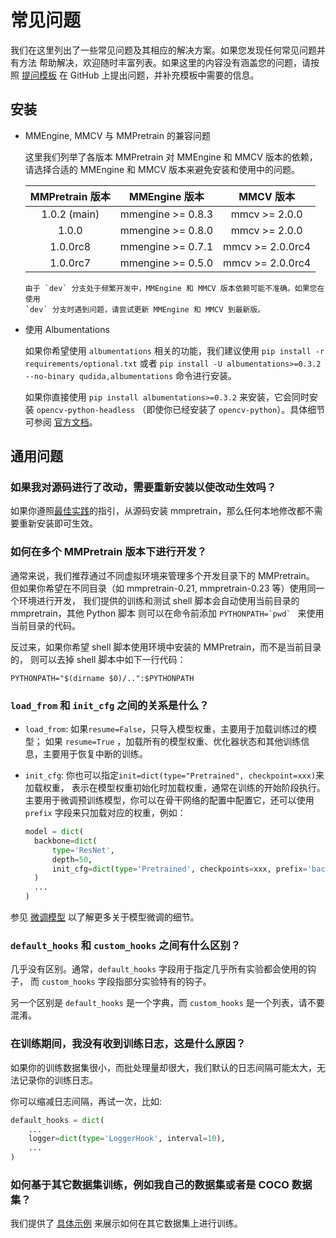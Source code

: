 # 常见问题

我们在这里列出了一些常见问题及其相应的解决方案。如果您发现任何常见问题并有方法
帮助解决，欢迎随时丰富列表。如果这里的内容没有涵盖您的问题，请按照
[提问模板](https://github.com/open-mmlab/mmpretrain/issues/new/choose)
在 GitHub 上提出问题，并补充模板中需要的信息。

## 安装

- MMEngine, MMCV 与 MMPretrain 的兼容问题

  这里我们列举了各版本 MMPretrain 对 MMEngine 和 MMCV 版本的依赖，请选择合适的 MMEngine 和 MMCV 版本来避免安装和使用中的问题。

  | MMPretrain 版本 |   MMEngine 版本   |    MMCV 版本     |
  | :-------------: | :---------------: | :--------------: |
  |  1.0.2 (main)   | mmengine >= 0.8.3 |  mmcv >= 2.0.0   |
  |      1.0.0      | mmengine >= 0.8.0 |  mmcv >= 2.0.0   |
  |    1.0.0rc8     | mmengine >= 0.7.1 | mmcv >= 2.0.0rc4 |
  |    1.0.0rc7     | mmengine >= 0.5.0 | mmcv >= 2.0.0rc4 |

  ```{note}
  由于 `dev` 分支处于频繁开发中，MMEngine 和 MMCV 版本依赖可能不准确。如果您在使用
  `dev` 分支时遇到问题，请尝试更新 MMEngine 和 MMCV 到最新版。
  ```

- 使用 Albumentations

  如果你希望使用 `albumentations` 相关的功能，我们建议使用 `pip install -r requirements/optional.txt` 或者
  `pip install -U albumentations>=0.3.2 --no-binary qudida,albumentations` 命令进行安装。

  如果你直接使用 `pip install albumentations>=0.3.2` 来安装，它会同时安装 `opencv-python-headless`
  （即使你已经安装了 `opencv-python`）。具体细节可参阅
  [官方文档](https://albumentations.ai/docs/getting_started/installation/#note-on-opencv-dependencies)。

## 通用问题

### 如果我对源码进行了改动，需要重新安装以使改动生效吗？

如果你遵照[最佳实践](../get_started.md#最佳实践)的指引，从源码安装 mmpretrain，那么任何本地修改都不需要重新安装即可生效。

### 如何在多个 MMPretrain 版本下进行开发？

通常来说，我们推荐通过不同虚拟环境来管理多个开发目录下的 MMPretrain。
但如果你希望在不同目录（如 mmpretrain-0.21, mmpretrain-0.23 等）使用同一个环境进行开发，
我们提供的训练和测试 shell 脚本会自动使用当前目录的 mmpretrain，其他 Python 脚本
则可以在命令前添加 `` PYTHONPATH=`pwd`  `` 来使用当前目录的代码。

反过来，如果你希望 shell 脚本使用环境中安装的 MMPretrain，而不是当前目录的，
则可以去掉 shell 脚本中如下一行代码：

```shell
PYTHONPATH="$(dirname $0)/..":$PYTHONPATH
```

### `load_from` 和 `init_cfg` 之间的关系是什么？

- `load_from`: 如果`resume=False`，只导入模型权重，主要用于加载训练过的模型；
  如果 `resume=True` ，加载所有的模型权重、优化器状态和其他训练信息，主要用于恢复中断的训练。

- `init_cfg`: 你也可以指定`init=dict(type="Pretrained", checkpoint=xxx)`来加载权重，
  表示在模型权重初始化时加载权重，通常在训练的开始阶段执行。
  主要用于微调预训练模型，你可以在骨干网络的配置中配置它，还可以使用 `prefix` 字段来只加载对应的权重，例如：

  ```python
  model = dict(
    backbone=dict(
        type='ResNet',
        depth=50,
        init_cfg=dict(type='Pretrained', checkpoints=xxx, prefix='backbone'),
    )
    ...
  )
  ```

参见 [微调模型](./finetune_custom_dataset.md) 以了解更多关于模型微调的细节。

### `default_hooks` 和 `custom_hooks` 之间有什么区别？

几乎没有区别。通常，`default_hooks` 字段用于指定几乎所有实验都会使用的钩子，
而 `custom_hooks` 字段指部分实验特有的钩子。

另一个区别是 `default_hooks` 是一个字典，而 `custom_hooks` 是一个列表，请不要混淆。

### 在训练期间，我没有收到训练日志，这是什么原因？

如果你的训练数据集很小，而批处理量却很大，我们默认的日志间隔可能太大，无法记录你的训练日志。

你可以缩减日志间隔，再试一次，比如:

```python
default_hooks = dict(
    ...
    logger=dict(type='LoggerHook', interval=10),
    ...
)
```

### 如何基于其它数据集训练，例如我自己的数据集或者是 COCO 数据集？

我们提供了 [具体示例](./pretrain_custom_dataset.md) 来展示如何在其它数据集上进行训练。
